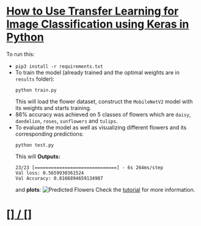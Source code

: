 # [How to Use Transfer Learning for Image Classification using Keras in Python](https://www.thepythoncode.com/article/use-transfer-learning-for-image-flower-classification-keras-python)
To run this:
- `pip3 install -r requirements.txt`
- To train the model (already trained and the optimal weights are in `results` folder):
    ```
    python train.py
    ```
    This will load the flower dataset, construct the `MobileNetV2` model with its weights and starts training.
- 86% accuracy was achieved on 5 classes of flowers which are `daisy`, `dandelion`, `roses`, `sunflowers` and `tulips`.
- To evaluate the model as well as visualizing different flowers and its corresponding predictions:
    ```
    python test.py
    ```
    This will **Outputs:**
    ```
    23/23 [==============================] - 6s 264ms/step
    Val loss: 0.5659930361524
    Val Accuracy: 0.8166894659134987
    ```
    and **plots**:
    ![Predicted Flowers](predicted-flowers.png)
    Check the [tutorial](https://www.thepythoncode.com/article/use-transfer-learning-for-image-flower-classification-keras-python) for more information.
##
# [[] / []]()